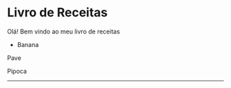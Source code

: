 # Livro de Receitas



Olá! Bem vindo ao meu livro de receitas

- Banana




Pave

Pipoca 

**** 



